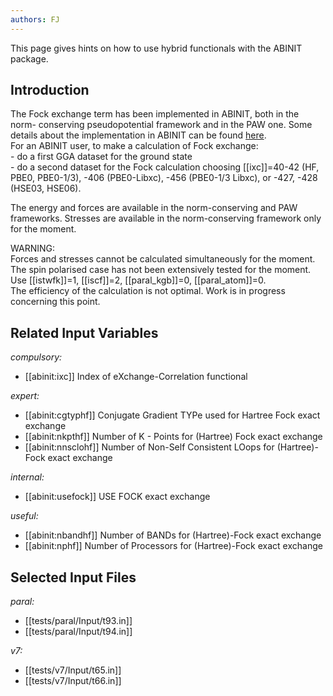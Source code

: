 ```yaml
---
authors: FJ
---
```

<!--
This file is automatically generated by mksite.py. All changes will be lost.
Change the input yaml files or the python code
-->

This page gives hints on how to use hybrid functionals with the ABINIT package.

## Introduction

The Fock exchange term has been implemented in ABINIT, both in the norm-
conserving pseudopotential framework and in the PAW one. Some details about
the implementation in ABINIT can be found
[here](../documents/hybrids-2017.pdf).  
For an ABINIT user, to make a calculation of Fock exchange:  
\- do a first GGA dataset for the ground state  
\- do a second dataset for the Fock calculation choosing [[ixc]]=40-42 (HF,
PBE0, PBE0-1/3), -406 (PBE0-Libxc), -456 (PBE0-1/3 Libxc), or -427, -428
(HSE03, HSE06).

  
The energy and forces are available in the norm-conserving and PAW frameworks.
Stresses are available in the norm-conserving framework only for the moment.

WARNING:  
Forces and stresses cannot be calculated simultaneously for the moment.  
The spin polarised case has not been extensively tested for the moment.  
Use [[istwfk]]=1, [[iscf]]=2, [[paral_kgb]]=0, [[paral_atom]]=0.  
The efficiency of the calculation is not optimal. Work is in progress
concerning this point.



## Related Input Variables

*compulsory:*

- [[abinit:ixc]]  Index of eXchange-Correlation functional
 
*expert:*

- [[abinit:cgtyphf]]  Conjugate Gradient TYPe used for Hartree Fock exact exchange
- [[abinit:nkpthf]]  Number of K - Points for (Hartree) Fock exact exchange
- [[abinit:nnsclohf]]  Number of Non-Self Consistent LOops for (Hartree)-Fock exact exchange
 
*internal:*

- [[abinit:usefock]]  USE FOCK exact exchange
 
*useful:*

- [[abinit:nbandhf]]  Number of BANDs for (Hartree)-Fock exact exchange
- [[abinit:nphf]]  Number of Processors for (Hartree)-Fock exact exchange
 

## Selected Input Files

*paral:*

- [[tests/paral/Input/t93.in]]
- [[tests/paral/Input/t94.in]]
 
*v7:*

- [[tests/v7/Input/t65.in]]
- [[tests/v7/Input/t66.in]]
 

